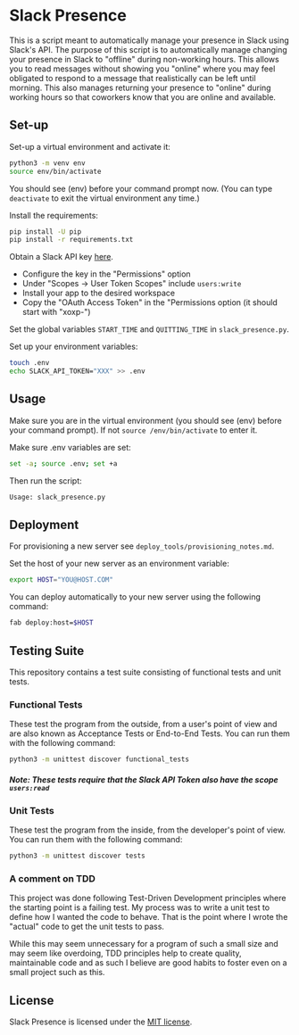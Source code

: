 # Slack Presence

This is a script meant to automatically manage your presence in Slack using Slack's API. The purpose of this script is to automatically manage changing your presence in Slack to "offline" during non-working hours. This allows you to read messages without showing you "online" where you may feel obligated to respond to a message that realistically can be left until morning. This also manages returning your presence to "online" during working hours so that coworkers know that you are online and available.

## Set-up

Set-up a virtual environment and activate it:

```bash
python3 -m venv env
source env/bin/activate
```

You should see (env) before your command prompt now. (You can type `deactivate` to exit the virtual environment any time.)

Install the requirements:

```bash
pip install -U pip
pip install -r requirements.txt
```

Obtain a Slack API key [here](https://api.slack.com/apps).

- Configure the key in the "Permissions" option
- Under "Scopes -> User Token Scopes" include `users:write`
- Install your app to the desired workspace
- Copy the "OAuth Access Token" in the "Permissions option (it should start with "xoxp-")

Set the global variables `START_TIME` and `QUITTING_TIME` in `slack_presence.py`.

Set up your environment variables:

```bash
touch .env
echo SLACK_API_TOKEN="XXX" >> .env
```

## Usage

Make sure you are in the virtual environment (you should see (env) before your command prompt). If not `source /env/bin/activate` to enter it.

Make sure .env variables are set:

```bash
set -a; source .env; set +a
```

Then run the script:

```bash
Usage: slack_presence.py
```

## Deployment

For provisioning a new server see `deploy_tools/provisioning_notes.md`.

Set the host of your new server as an environment variable:

```bash
export HOST="YOU@HOST.COM"
```

You can deploy automatically to your new server using the following command:

```bash
fab deploy:host=$HOST
```

## Testing Suite

This repository contains a test suite consisting of functional tests and unit tests.

### Functional Tests

These test the program from the outside, from a user's point of view and are also known as Acceptance Tests or End-to-End Tests. You can run them with the following command:

```bash
python3 -m unittest discover functional_tests
```

#### _Note: These tests require that the Slack API Token also have the scope `users:read`_

### Unit Tests

These test the program from the inside, from the developer's point of view. You can run them with the following command:

```bash
python3 -m unittest discover tests
```

### A comment on TDD

This project was done following Test-Driven Development principles where the starting point is a failing test. My process was to write a unit test to define how I wanted the code to behave. That is the point where I wrote the "actual" code to get the unit tests to pass.

While this may seem unnecessary for a program of such a small size and may seem like overdoing, TDD principles help to create quality, maintainable code and as such I believe are good habits to foster even on a small project such as this.

## License

Slack Presence is licensed under the [MIT license](https://github.com/danrneal/slack-presence/blob/master/LICENSE).

